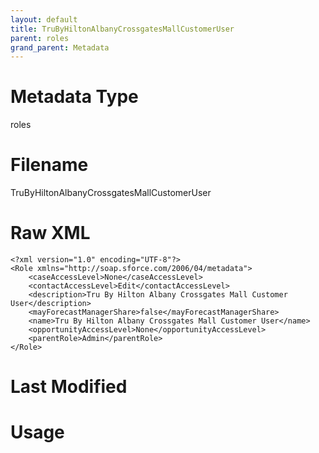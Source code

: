 ```yaml
---
layout: default
title: TruByHiltonAlbanyCrossgatesMallCustomerUser
parent: roles
grand_parent: Metadata
---
```

# Metadata Type
roles


# Filename 
TruByHiltonAlbanyCrossgatesMallCustomerUser


# Raw XML
```
<?xml version="1.0" encoding="UTF-8"?>
<Role xmlns="http://soap.sforce.com/2006/04/metadata">
    <caseAccessLevel>None</caseAccessLevel>
    <contactAccessLevel>Edit</contactAccessLevel>
    <description>Tru By Hilton Albany Crossgates Mall Customer User</description>
    <mayForecastManagerShare>false</mayForecastManagerShare>
    <name>Tru By Hilton Albany Crossgates Mall Customer User</name>
    <opportunityAccessLevel>None</opportunityAccessLevel>
    <parentRole>Admin</parentRole>
</Role>
```


# Last Modified


# Usage
